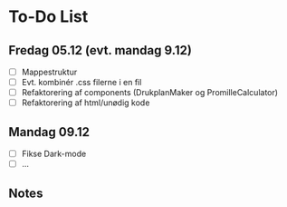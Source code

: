 # To-Do List

## Fredag 05.12 (evt. mandag 9.12)
- [ ] Mappestruktur
- [ ] Evt. kombinér .css filerne i en fil
- [ ] Refaktorering af components (DrukplanMaker og PromilleCalculator)
- [ ] Refaktorering af html/unødig kode

## Mandag 09.12
- [ ] Fikse Dark-mode
- [ ] ...

## Notes

